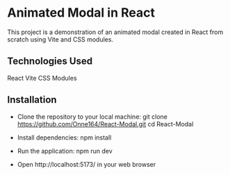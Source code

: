 # Animated Modal in React

This project is a demonstration of an animated modal created in React from scratch using Vite and CSS modules.


## Technologies Used

React
Vite
CSS Modules

## Installation
- Clone the repository to your local machine:
git clone https://github.com/Onne164/React-Modal.git
cd React-Modal

- Install dependencies:
npm install

- Run the application:
npm run dev

- Open http://localhost:5173/ in your web browser

